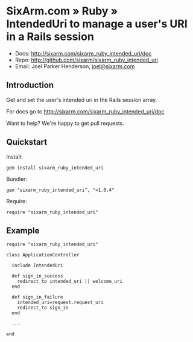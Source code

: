 # SixArm.com » Ruby » <br> IntendedUri to manage a user's URI in a Rails session

* Docs: <http://sixarm.com/sixarm_ruby_intended_uri/doc>
* Repo: <http://github.com/sixarm/sixarm_ruby_intended_uri>
* Email: Joel Parker Henderson, <joel@sixarm.com>


## Introduction

Get and set the user's intended uri in the Rails session array.

For docs go to <http://sixarm.com/sixarm_ruby_intended_uri/doc>

Want to help? We're happy to get pull requests.


## Quickstart

Install:

    gem install sixarm_ruby_intended_uri

Bundler:

    gem "sixarm_ruby_intended_uri", "=1.0.4"

Require:

    require "sixarm_ruby_intended_uri"


## Example

    require "sixarm_ruby_intended_uri"

    class ApplicationController

      include IntendedUri

      def sign_in_success
        redirect_to intended_uri || welcome_uri
      end

      def sign_in_failure
        intended_uri=request.request_uri
        redirect_to sign_in
      end

      ...
  
    end

